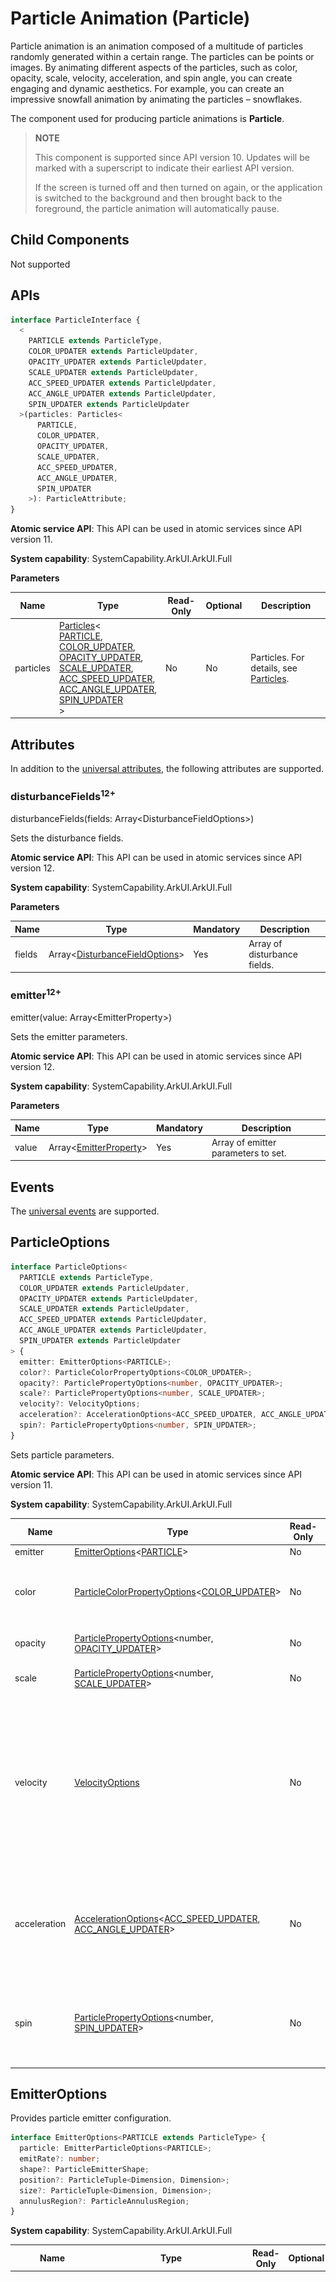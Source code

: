 # Particle Animation (Particle)
<!--Kit: ArkUI-->
<!--Subsystem: ArkUI-->
<!--Owner: @CCFFWW-->
<!--Designer: @CCFFWW-->
<!--Tester: @lxl007-->
<!--Adviser: @HelloCrease-->

Particle animation is an animation composed of a multitude of particles randomly generated within a certain range. The particles can be points or images. By animating different aspects of the particles, such as color, opacity, scale, velocity, acceleration, and spin angle, you can create engaging and dynamic aesthetics. For example, you can create an impressive snowfall animation by animating the particles – snowflakes.

The component used for producing particle animations is **Particle**.


>  **NOTE**
>
>  This component is supported since API version 10. Updates will be marked with a superscript to indicate their earliest API version.
>
>  If the screen is turned off and then turned on again, or the application is switched to the background and then brought back to the foreground, the particle animation will automatically pause.


## Child Components

Not supported


## APIs

```typescript
interface ParticleInterface {
  <
    PARTICLE extends ParticleType,
    COLOR_UPDATER extends ParticleUpdater,
    OPACITY_UPDATER extends ParticleUpdater,
    SCALE_UPDATER extends ParticleUpdater,
    ACC_SPEED_UPDATER extends ParticleUpdater,
    ACC_ANGLE_UPDATER extends ParticleUpdater,
    SPIN_UPDATER extends ParticleUpdater
  >(particles: Particles<
      PARTICLE,
      COLOR_UPDATER,
      OPACITY_UPDATER,
      SCALE_UPDATER,
      ACC_SPEED_UPDATER,
      ACC_ANGLE_UPDATER,
      SPIN_UPDATER
    >): ParticleAttribute;
}
```

**Atomic service API**: This API can be used in atomic services since API version 11.

**System capability**: SystemCapability.ArkUI.ArkUI.Full

**Parameters**

| Name| Type| Read-Only| Optional| Description|
| -------- | -------- | ---- | ---- | -------- |
| particles | [Particles](#particles18)<<br>  [PARTICLE](#particletype), <br>  [COLOR_UPDATER](#particleupdater),<br>  [OPACITY_UPDATER](#particleupdater),<br>  [SCALE_UPDATER](#particleupdater),<br>  [ACC_SPEED_UPDATER](#particleupdater),<br>  [ACC_ANGLE_UPDATER](#particleupdater),<br>  [SPIN_UPDATER](#particleupdater)<br>><br>| No| No| Particles. For details, see [Particles](#particles18).|

## Attributes

In addition to the [universal attributes](ts-component-general-attributes.md), the following attributes are supported.

### disturbanceFields<sup>12+</sup>

disturbanceFields(fields: Array&lt;DisturbanceFieldOptions&gt;)

Sets the disturbance fields.

**Atomic service API**: This API can be used in atomic services since API version 12.

**System capability**: SystemCapability.ArkUI.ArkUI.Full

**Parameters**

| Name| Type   | Mandatory| Description                        |
| ------ | ------- | ---- | ---------------------------- |
| fields  | Array<[DisturbanceFieldOptions](#disturbancefieldoptions12)> | Yes  | Array of disturbance fields.|

### emitter<sup>12+</sup>
emitter(value: Array&lt;EmitterProperty&gt;)

Sets the emitter parameters.

**Atomic service API**: This API can be used in atomic services since API version 12.

**System capability**: SystemCapability.ArkUI.ArkUI.Full

**Parameters**

| Name| Type   | Mandatory| Description                        |
| ------ | ------- | ---- | ---------------------------- |
| value  | Array<[EmitterProperty](#emitterproperty12)> | Yes  | Array of emitter parameters to set.|

## Events
The [universal events](ts-component-general-events.md) are supported.

## ParticleOptions

```typescript
interface ParticleOptions<
  PARTICLE extends ParticleType,
  COLOR_UPDATER extends ParticleUpdater,
  OPACITY_UPDATER extends ParticleUpdater,
  SCALE_UPDATER extends ParticleUpdater,
  ACC_SPEED_UPDATER extends ParticleUpdater,
  ACC_ANGLE_UPDATER extends ParticleUpdater,
  SPIN_UPDATER extends ParticleUpdater
> {
  emitter: EmitterOptions<PARTICLE>;
  color?: ParticleColorPropertyOptions<COLOR_UPDATER>;
  opacity?: ParticlePropertyOptions<number, OPACITY_UPDATER>;
  scale?: ParticlePropertyOptions<number, SCALE_UPDATER>;
  velocity?: VelocityOptions;
  acceleration?: AccelerationOptions<ACC_SPEED_UPDATER, ACC_ANGLE_UPDATER>;
  spin?: ParticlePropertyOptions<number, SPIN_UPDATER>;
}
```

Sets particle parameters.

**Atomic service API**: This API can be used in atomic services since API version 11.

**System capability**: SystemCapability.ArkUI.ArkUI.Full

| Name| Type| Read-Only| Optional| Description|
| -------- | -------- | ---- | ---- | -------- |
| emitter | [EmitterOptions](#emitteroptions)<[PARTICLE](#particletype)> | No| No| Particle emitter.|
| color | [ParticleColorPropertyOptions](#particlecolorpropertyoptions)<[COLOR_UPDATER](#particleupdater)> | No| Yes| Particle color.<br>**NOTE**<br>Default value: **{ range:[Color.White,Color.White] }.** Colors cannot be set for image particles.|
| opacity | [ParticlePropertyOptions](#particlepropertyoptions)\<number, [OPACITY_UPDATER](#particleupdater)> | No| Yes| Particle opacity.<br>Default value: **{ range:[1.0,1.0] }**|
| scale | [ParticlePropertyOptions](#particlepropertyoptions)\<number, [SCALE_UPDATER](#particleupdater)> | No| Yes| Particle scale.<br>Default value: **{ range:[1.0,1.0] }**|
| velocity | [VelocityOptions](#velocityoptions18) |No| Yes| Particle velocity.<br>**NOTE**<br>**speed** indicates the time rate at which the particle moves. **angle** indicates the direction (in angles) in which the particle moves, with the geometric center of the element as the coordinate origin and the horizontal direction as the x-axis. A positive number indicates clockwise rotation.<br>Default value: **{speed: [0.0,0.0],angle: [0.0,0.0] }**|
| acceleration | [AccelerationOptions](#accelerationoptions18)<[ACC_SPEED_UPDATER](#particleupdater), [ACC_ANGLE_UPDATER](#particleupdater)> | No| Yes| Particle acceleration.<br>**NOTE**<br>**speed** indicates the acceleration speed, and **angle** indicates the acceleration direction (in angles).<br>Default value: **{ speed:{range:[0.0,0.0]},angle:{range:[0.0,0.0]} }**|
| spin | [ParticlePropertyOptions](#particlepropertyoptions)<number, [SPIN_UPDATER](#particleupdater)> | No| Yes| Particle spin angle.<br>Default value: **{range:[0.0,0.0]}**<br>Direction: A positive number indicates clockwise spinning, and a negative number indicates anticlockwise spinning.|


## EmitterOptions
Provides particle emitter configuration.

```typescript
interface EmitterOptions<PARTICLE extends ParticleType> {   
  particle: EmitterParticleOptions<PARTICLE>;
  emitRate?: number;
  shape?: ParticleEmitterShape;
  position?: ParticleTuple<Dimension, Dimension>;
  size?: ParticleTuple<Dimension, Dimension>;
  annulusRegion?: ParticleAnnulusRegion;
}
```

**System capability**: SystemCapability.ArkUI.ArkUI.Full

| Name| Type| Read-Only| Optional| Description|
| -------- | -------- | ---- | ---- | -------- |
| particle | [EmitterParticleOptions](#emitterparticleoptions18)<[PARTICLE](#particletype)> | No| No| Particle configuration.<br>- **type**: particle type, which can be **IMAGE** or **POINT**.<br>- **config**: configuration of the particle type.<br>- The value type of **config** is subject to the value of **type**.<br>1. If **type** is **ParticleType.POINT**, the **config** type is [PointParticleParameters](#pointparticleparameters).<br>2. If **type** is **ParticleType.IMAGE**, the **config** type is [ImageParticleParameters](#imageparticleparameters).<br>- **count**: number of particles. The value is greater than or equal to -1. The value **-1** indicates that the number of particles is infinite.<br>- **lifetime**: lifetime of a single particle. The default value is **1000** (that is, 1000 ms, 1s). The value is greater than or equal to -1. The value **-1** indicates that the lifetime of the particle is infinite. If the value specified is less than **-1**, the default value is used.<br>Note: Setting the lifespan to **-1** is not recommended unless continuous animation is required, as it may significantly impact performance.<br>- **lifeTimeRange**: range of particle lifetime values. After **lifeTimeRange** is set, the lifetime of a particle is a random integer between [lifetime – lifeTimeRange, lifetime + lifeTimeRange]. The default value of lifeTimeRange is 0. The value ranges from 0 to positive infinity. If it is set to a negative value, the default value is used.<br>**Atomic service API**: This API can be used in atomic services since API version 11.|
| emitRate | number | No| Yes| Emit rate (that is, the number of particles emitted per second).<br> Default value: **5**. If the value specified is less than 0, the default value is used.<br> The **emitRate** value can significantly impact performance when it exceeds 5000; you are advised to set it to be less than 5000.<br>**Atomic service API**: This API can be used in atomic services since API version 11.|
| shape | [ParticleEmitterShape](#particleemittershape) | No| Yes| Emitter shape.<br> Default value: **ParticleEmitterShape.RECTANGLE**<br>**Atomic service API**: This API can be used in atomic services since API version 11.|
| position | [ParticleTuple](#particletuple18)<[Dimension](ts-types.md#dimension10), [Dimension](ts-types.md#dimension10)> | No| Yes| Emitter position (distance from the upper left corner of the component). The first parameter indicates the relative offset along the x-axis, and the second parameter indicates the relative offset along the y-axis.<br>Default value: **[0.0, 0.0]**<br>**Atomic service API**: This API can be used in atomic services since API version 11.|
| size |  [ParticleTuple](#particletuple18)<[Dimension](ts-types.md#dimension10), [Dimension](ts-types.md#dimension10)>     |No| Yes| Size of the emit window. The first parameter indicates the emitter width, and the second parameter indicates the emitter height.<br>Default value: **['100%', '100%']** (that is, the emit window fully occupies the component).<br>**Atomic service API**: This API can be used in atomic services since API version 11.|
| annulusRegion<sup>20+</sup>  | [ParticleAnnulusRegion](ts-particle-animation.md#particleannulusregion20)| No| Yes |Annulus emitter parameters. This parameter takes effect only when the emitter shape is annulus (that is, the shape parameter is ParticleEmitterShape.ANNULUS). For an annulus emitter, the shape information must be specified by the annulusRegion parameter, and the position and size parameters do not take effect.<br>**Atomic service API**: This API can be used in atomic services since API version 20.|

## ParticleConfigs

Sets particle configuration items.

**Atomic service API**: This API can be used in atomic services since API version 11.

**System capability**: SystemCapability.ArkUI.ArkUI.Full

| Name  | Type  | Read-Only| Optional| Description|
| -------- | -------- | ------ | -------- | -------- |
| [ParticleType.POINT]      | [PointParticleParameters](#pointparticleparameters) | No| No   | Point particle configuration.|
| [ParticleType.IMAGE]      | [ImageParticleParameters](#imageparticleparameters) | No| No   | Image particle configuration.|

## PointParticleParameters

Sets the radius of a particle.

**Atomic service API**: This API can be used in atomic services since API version 11.

**System capability**: SystemCapability.ArkUI.ArkUI.Full

| Name  | Type  | Read-Only| Optional| Description|
| -------- | ------- | ------- | -------- | -------- |
| radius      | [VP](ts-types.md#vp10)| No| No   | Particle radius.|

## ImageParticleParameters

Sets the image options.

**Atomic service API**: This API can be used in atomic services since API version 11.

**System capability**: SystemCapability.ArkUI.ArkUI.Full

| Name  | Type  | Read-Only| Optional| Description|
| -------- | ------- | ------- | -------- | -------- |
| src      | [ResourceStr](ts-types.md#resourcestr) | No| No   | Path to the image. Local and online sources are supported. For details about how to reference an image, see [Loading Image Resources](../../../ui/arkts-graphics-display.md#loading-image-resources).<br>SVG images are not supported.<br>If the value of src does not change, the cached resource is preferentially used. As a result, resources cannot be dynamically switched. If you want to dynamically switch resources, you are advised to switch to different src values.|
| size     | [ParticleTuple](#particletuple18)<[Dimension](ts-types.md#dimension10), [Dimension](ts-types.md#dimension10)> | No| No   | Image size.|
| objectFit| [ImageFit](ts-appendix-enums.md#imagefit)| No| Yes  | Image display mode.|

## ParticleColorPropertyOptions

```typescript
interface ParticleColorPropertyOptions<UPDATER extends ParticleUpdater> {
  range: ParticleTuple<ResourceColor, ResourceColor>; 
  distributionType?: DistributionType;
  updater?: ParticleColorUpdaterOptions<UPDATER>;
}
```

Sets the particle color attribute updater configuration.

**System capability**: SystemCapability.ArkUI.ArkUI.Full

| Name| Type| Read-Only| Optional| Description|
| -------- | -------- | ---- | ---- | -------- |
| range | [ParticleTuple](#particletuple18)<[ResourceColor](ts-types.md#resourcecolor), [ResourceColor](ts-types.md#resourcecolor)> | No| No| Initial color range of the particle. The initial color of particles generated by the particle emitter is randomly selected in this range.<br>Default value: range:[Color.White,Color.White]<br>**Atomic service API**: This API can be used in atomic services since API version 11.|
| distributionType<sup>12+<sup> | [DistributionType](#distributiontype12) | No| Yes| Type of random value distribution for the initial color of the particle. Both uniform distribution and normal (Gaussian) distribution are supported.<br>Default value: **DistributionType.UNIFORM**<br>**Atomic service API**: This API can be used in atomic services since API version 12.|
| updater | [ParticleColorUpdaterOptions](#particlecolorupdateroptions18)<[UPDATER](#particleupdater)> | No| Yes| How the color property is updated. The available options of **type** are as follows:<br>1. **ParticleUpdater.NONE**: The property does not change. In this case, the **config** type is [ParticleColorPropertyUpdaterConfigs](#particlecolorpropertyupdaterconfigs)[ParticleUpdater.NONE].<br>2. **ParticleUpdater.RANDOM**: The property changes randomly. In this case, the **config** type is [ParticleColorPropertyUpdaterConfigs](#particlecolorpropertyupdaterconfigs)[ParticleUpdater.RANDOM].<br>3. **ParticleUpdater.CURVE**: The property changes with the animation curve. In this case, the **config** type is [ParticleColorPropertyUpdaterConfigs](#particlecolorpropertyupdaterconfigs)[ParticleUpdater.CURVE].<br>The default value of **type** is **ParticleUpdater.NONE**.<br>**NOTE**<br>When **type** is set to **ParticleUpdater.RANDOM** or **ParticleUpdater.CURVE**, the color configuration in **updater** has higher priority than that in **range**. During the animation time period configured in **updater**, the color configuration from **updater** is used. Outside of the animation time period configured in **updater**, the color configuration from **range** is used.<br>**Atomic service API**: This API can be used in atomic services since API version 11.|


## ParticleColorPropertyUpdaterConfigs

Sets the configuration of the particle color attribute updater.

**Atomic service API**: This API can be used in atomic services since API version 11.

**System capability**: SystemCapability.ArkUI.ArkUI.Full

| Name| Type| Read-Only| Optional| Description|
| -------- | -------- | ---- | ---- | -------- |
|[ParticleUpdater.NONE]|void | No| No| The color does not change.|
| [ParticleUpdater.RANDOM] | [ParticleColorOptions](#particlecoloroptions18) | No| No| The color changes randomly, with the per-second change difference being a value randomly generated from the range. The target color is obtained by applying the change difference to the current color value of each of the R, G, B, A channels.  |
[ParticleUpdater.CURVE]|Array<[ParticlePropertyAnimation](#particlepropertyanimation)\<[ResourceColor](ts-types.md#resourcecolor)\>> | No| No| The color changes with the animation curve. The array type indicates that multiple animation segments can be set for the current property, for example, 0–3000 ms, 3000–5000 ms, and 5000–8000 ms.|

## ParticlePropertyOptions
```typescript
interface ParticlePropertyOptions<TYPE, UPDATER extends ParticleUpdater> {
  range: ParticleTuple<TYPE, TYPE>;
  updater?: ParticleUpdaterOptions<TYPE, UPDATER>;
}
```

Sets particle attributes.

**Atomic service API**: This API can be used in atomic services since API version 11.

**System capability**: SystemCapability.ArkUI.ArkUI.Full

| Name| Type| Read-Only| Optional| Description|
| -------- | -------- | ---- | ---- | -------- |
| range | [ParticleTuple](#particletuple18)<[TYPE](#particleupdater), [TYPE](#particleupdater)> | No| No| Initial property value range of the particle. The initial property value of particles generated by the particle emitter is randomly selected in this range.<br>**NOTE**<br>If a property is set to an invalid value, the default value will be used. If the maximum value is less than the minimum value, the default range will be used. **TYPE** is number.<br>The default value varies by property:<br>1. **opacity** property: **range:[1.0,1.0]**; the value range is [0, 1]; the default value is **1.0**.<br>2. **scale** property: **range:[1.0,1.0]**; the value range is [0, 10000]; the default value is **1.0**.<br>3. **acceleration** speed property: **range:[0.0,0.0]**; the value range is [0, 10000]; the default value is **0.0**.<br>4. **acceleration** angle property: **range:[0.0,0.0]**; the value range is [-10000, 10000]; the default value is **0.0**.<br>5. **spin** speed property: **range:[0.0,0.0]**; the value range is [-10000, 10000]; the default value is **0.0**.
| updater | [ParticleUpdaterOptions](#particleupdateroptions18)<[TYPE](#particleupdater), [UPDATER](#particleupdater)> | No| Yes| How the property is updated. The available options of **type** are as follows:<br>1. **ParticleUpdater.NONE**: The property does not change. In this case, the **config** type is [ParticlePropertyUpdaterConfigs](#particlepropertyupdaterconfigs)[ParticleUpdater.NONE].<br>2. **ParticleUpdater.RANDOM**: The property changes randomly. In this case, the **config** type is [ParticlePropertyUpdaterConfigs](#particlepropertyupdaterconfigs)[ParticleUpdater.RANDOM].<br>3. **ParticleUpdater.CURVE**: The property changes with the animation curve. In this case, the **config** type is [ParticlePropertyUpdaterConfigs](#particlepropertyupdaterconfigs)[ParticleUpdater.CURVE].<br>The default value of **type** is **ParticleUpdater.NONE**.|


## ParticlePropertyUpdaterConfigs
```typescript
interface ParticlePropertyUpdaterConfigs<T> {
    [ParticleUpdater.NONE]: void;
    [ParticleUpdater.RANDOM]: ParticleTuple<T, T>;
    [ParticleUpdater.CURVE]: Array<ParticlePropertyAnimation<T>>;
}
```

Sets the particle property updater configuration.

**Atomic service API**: This API can be used in atomic services since API version 11.

**System capability**: SystemCapability.ArkUI.ArkUI.Full

| Name| Type| Read-Only| Optional| Description|
| -------- | -------- | ---- | ---- | -------- |
[[ParticleUpdater.NONE]|void | No| No| The color does not change.|
| [ParticleUpdater.RANDOM] | [ParticleTuple](#particletuple18)<T, T> | No| No| The property changes randomly, with the per-second change difference being a value randomly generated from the range.<br>The target property value is obtained by applying the change difference to the current property value. For example, if the current property value is **0.2** and **config** is set to **[0.1,1.0]**, then:<br>1. When the random change difference is 0.5, the target property value is 0.2 + 0.5 = 0.7.<br>2. The change difference may also be a negative value. For example, if the current property value is **0.2** and **config** is set to **[-3.0,2.0]**, then when the random change difference is **-2.0**, the target property value is 0.2 - 2.0 = -1.8.<br>**NOTE**<br>**config** sets the value range of the change difference. While the change difference does not have a maximum or minimum value limit, the target property value does. Therefore, if the target property value is greater than the maximum property value, the maximum property value will be used instead; if the target property value is less than the minimum property value, the minimum property value will be used instead. **T** represents a number.<br>For example, if the value range of **opacity** is **[0.0, 1.0]**, then if the target property value is greater than 1.0, **1.0** will be used instead.|
|[ParticleUpdater.CURVE]|Array<[ParticlePropertyAnimation](#particlepropertyanimation)\<T\>> | No| No| The property changes with the animation curve. The array type indicates that multiple animation segments can be set for the current property, for example, 0-3000 ms, 3000-5000 ms, and 5000-8000 ms. **T** represents a number.|

## ParticlePropertyAnimation
```typescript
interface ParticlePropertyAnimation<T> {
  from: T;
  to: T;
  startMillis: number;
  endMillis: number;
  curve?: Curve | ICurve;
}
```

Lifecycle of a particle attribute.

**Atomic service API**: This API can be used in atomic services since API version 11.

**System capability**: SystemCapability.ArkUI.ArkUI.Full

| Name| Type| Read-Only| Optional| Description|
| -------- | ---- | ---- | -------- | -------- |
|from| T | No| No| Initial value of the property. If the value is invalid, the default value will be used.|
| to | T | No| No| Target value of the property. If the value is invalid, the default value will be used.|
|startMillis|number | No| No| Start time of the animation.<br>Unit: ms.<br>Value range: [0, +∞).|
|endMillis|number | No| No| End time of the animation.<br>Unit: ms.<br>Value range: [0, +∞).|
|curve|[Curve](ts-appendix-enums.md#curve) \| [ICurve](../js-apis-curve.md#icurve9)| No| Yes| Animation curve.<br>Default value: **Curve.Linear**|


## ParticleType

Particle type.

**Atomic service API**: This API can be used in atomic services since API version 11.

**System capability**: SystemCapability.ArkUI.ArkUI.Full

| Name |  Value | Description|
| -------- | -------- | -------- | 
| POINT | 'point' | Point particle.|
| IMAGE | 'image' | Image particle.|



## ParticleEmitterShape

Particle emitter shape.

**Atomic service API**: This API can be used in atomic services since API version 11.

**System capability**: SystemCapability.ArkUI.ArkUI.Full

| Name |  Value | Description|
| -------- | -------- | -------- | 
| RECTANGLE | 'rectangle' | Rectangle.<br> **Atomic service API**: This API can be used in atomic services since API version 11.|
| CIRCLE | 'circle' | Circle.<br> **Atomic service API**: This API can be used in atomic services since API version 11.|
| ELLIPSE | 'ellipse' | Ellipse.<br> **Atomic service API**: This API can be used in atomic services since API version 11.|
| ANNULUS<sup>20+</sup> | 'annulus' | Ring.<br> **Atomic service API**: This API can be used in atomic services since API version 20.|

## DistributionType<sup>12+<sup>

Random distribution of the initial color.

**Atomic service API**: This API can be used in atomic services since API version 12.

**System capability**: SystemCapability.ArkUI.ArkUI.Full

| Name |  Value | Description|
| -------- | -------- | -------- | 
| UNIFORM | 0 | The initial color random values are distributed uniformly.|
| GAUSSIAN | 1 | The initial color random values are distributed according to a Gaussian distribution.|

## ParticleUpdater

Particle change type.

**Atomic service API**: This API can be used in atomic services since API version 11.

**System capability**: SystemCapability.ArkUI.ArkUI.Full

| Name |  Value | Description|
| -------- | -------- | -------- | 
|NONE | 'none' | No change.|
|RANDOM | 'random' | Random change.|
|CURVE | 'curve' | Change with the animation curve.|

## DisturbanceFieldOptions<sup>12+</sup>

Sets the parameters of the disturbance field.

**Atomic service API**: This API can be used in atomic services since API version 12.

**System capability**: SystemCapability.ArkUI.ArkUI.Full

| Name| Type   | Read-Only| Optional| Description                        |
| ------ | ------- | ---- | ------- | --------------------- |
| strength  | number | No| Yes  |Field strength, which indicates the intensity of the repulsive force from the center outward. The default value is **0**. Positive values indicate a repulsive force directed outward, while negative values indicate an attractive force directed inward.<br>Value range: (-∞, +∞).|
| shape  |   [DisturbanceFieldShape](#disturbancefieldshape12) | No| Yes  | Shape of the field.<br>Default value: **DisturbanceFieldShape.RECT**|
| size  | [SizeT](../js-apis-arkui-graphics.md#sizett12)&lt;number&gt;| No| Yes |Size of the field.<br>Default value: {width:0, height:0}.<br>Value range of **width** and **height**: [0, +∞).|
| position  | [PositionT](../js-apis-arkui-graphics.md#positiont12)&lt;number&gt; | No| Yes  |Position of the field.<br>Default value: {x:0, y:0}.<br>Value range of **x** and **y**: (-∞, +∞).|
| feather  | number | No| Yes  |Feather value, which represents the degree of attenuation from the center of the field to its edges. The value is an integer ranging from 0 to 100. A value of 0 indicates that the field is rigid, and all particles within its range are repelled. The higher the feather value, the more gradual the field becomes, resulting in more particles close to the center point appearing within the field's range.<br>Default value: **0**.|
| noiseScale  | number | No| Yes  |Noise scale, used to control the overall size of the noise pattern. The value is greater than or equal to 0.<br>Default value: **1**.|
| noiseFrequency  | number | No| Yes  |Noise frequency. The higher the frequency, the finer the noise. The value is greater than or equal to 0.<br> Default value: **1**.|
| noiseAmplitude  | number | No| Yes  |Noise amplitude, which indicates the range of noise fluctuations. The greater the amplitude, the greater the difference between the noises. The value is greater than or equal to 0.<br> Default value: **1**.|

## DisturbanceFieldShape<sup>12+</sup>

Particle shape.

**Atomic service API**: This API can be used in atomic services since API version 12.

**System capability**: SystemCapability.ArkUI.ArkUI.Full

| Name   | Value   | Description  |
| --------| ---- | ------|
| RECT    | 0 | Rectangle.  |
| CIRCLE  | 1 | Circle.      |
| ELLIPSE | 2 | Ellipse.    |

## EmitterProperty<sup>12+</sup>

Sets the emitter attributes.

**Atomic service API**: This API can be used in atomic services since API version 12.

**System capability**: SystemCapability.ArkUI.ArkUI.Full

| Name| Type   | Read-Only| Optional| Description                        |
| ------ | ------- | ---- | ------- | --------------------- |
| index   | number | No| No  |Index of the emitter based on the index array of the emitters in the initialization parameters. The value is rounded to the nearest whole number. The default value **0** is used in case of exceptions.<br>**Atomic service API**: This API can be used in atomic services since API version 12.|
| emitRate  | number  | No| Yes  | Emit rate, that is, the number of particles emitted per second.<br>If no value is passed in, the current emit rate is retained. If a value less than 0 is passed in, the default value **5** is used. The **emitRate** value can significantly impact performance when it exceeds 5000; you are advised to set it to be less than 5000.<br>**Atomic service API**: This API can be used in atomic services since API version 12.|
| position  | [PositionT](../js-apis-arkui-graphics.md#positiont12)&lt;number&gt; | No| Yes |Array of emitter positions. Only the number type is supported.<br>If no value is passed in, the current emitter position is retained. Two valid values must be passed in; if either is an invalid value, **position** will not take effect.<br>Value range of **x** and **y**: (-∞, +∞).<br>**Atomic service API**: This API can be used in atomic services since API version 12.|
| size  | [SizeT](../js-apis-arkui-graphics.md#sizett12)&lt;number&gt;| No| Yes |Size of the emit window. Only the number type is supported.<br>If no value is passed in, the current emitter window size is retained. Two valid values greater than 0 must be passed in; if either is an invalid value, **size** will not take effect.<br>**Atomic service API**: This API can be used in atomic services since API version 12.|
| annulusRegion<sup>20+</sup>  | [ParticleAnnulusRegion](ts-particle-animation.md#particleannulusregion20)| No| Yes|Ring emitter parameters. The parameters take effect only when the emitter shape corresponding to index is ring.<br>**Atomic service API**: This API can be used in atomic services since API version 20.|

## ParticleTuple<sup>18+</sup>

```typescript
declare type ParticleTuple<T1, T2> = [T1, T2];
```

Defines the tuple type representing a pair of animation parameters.

**Atomic service API**: This API can be used in atomic services since API version 18.

**System capability**: SystemCapability.ArkUI.ArkUI.Full

| Type        | Description                                          |
| ----------- | ---------------------------------------------- |
| [T1, T2]    | A pair of animation parameters, which can be of any type.             |

## Particles<sup>18+</sup>

```typescript
interface Particles<
  PARTICLE extends ParticleType,
  COLOR_UPDATER extends ParticleUpdater,
  OPACITY_UPDATER extends ParticleUpdater,
  SCALE_UPDATER extends ParticleUpdater,
  ACC_SPEED_UPDATER extends ParticleUpdater,
  ACC_ANGLE_UPDATER extends ParticleUpdater,
  SPIN_UPDATER extends ParticleUpdater
> {
  particles: Array<
    ParticleOptions<
      PARTICLE,
      COLOR_UPDATER,
      OPACITY_UPDATER,
      SCALE_UPDATER,
      ACC_SPEED_UPDATER,
      ACC_ANGLE_UPDATER,
      SPIN_UPDATER
    >
  >;
}
```

An array of particle options,

> **NOTE**
>
> To standardize anonymous object definitions, the element definitions here have been revised in API version 18. While historical version information is preserved for anonymous objects, there may be cases where the outer element's @since version number is higher than inner elements'. This does not affect interface usability.

**System capability**: SystemCapability.ArkUI.ArkUI.Full

| Name   | Type                          | Read-Only| Optional| Description                                                                                                                    |
| ------ | ------------------------------ | ---- | ------------------------------------------ | ----------------------------------------------------------------------------- |
| particles<sup>10+</sup>  | Array<<br>  ParticleOptions<<br>    PARTICLE,<br>    COLOR_UPDATER,<br>    OPACITY_UPDATER,<br>    SCALE_UPDATER,<br>    ACC_SPEED_UPDATER,<br>    ACC_ANGLE_UPDATER,<br>    SPIN_UPDATER<br>  ><br>>  | No| No  | An array of particle options, each of which covers the emitter, color, opacity, scale, velocity, acceleration, and spin speed of particles. For details, see [ParticleOptions](#particleoptions).<br>**Atomic service API**: This API can be used in atomic services since API version 11.|

## VelocityOptions<sup>18+</sup>

Particle velocity.

> **NOTE**
>
> To standardize anonymous object definitions, the element definitions here have been revised in API version 18. While historical version information is preserved for anonymous objects, there may be cases where the outer element's @since version number is higher than inner elements'. This does not affect interface usability.

**Atomic service API**: This API can be used in atomic services since API version 18.

**System capability**: SystemCapability.ArkUI.ArkUI.Full

| Name   | Type                          | Read-Only| Optional| Description                                                                                                                    |
| ------ | ------------------------------ | ---- | ------------------------- | ---------------------------------------------------------------------------------------------- |
| speed<sup>10+</sup>  | [ParticleTuple](#particletuple18)<number, number>  | No| No  | Time rate at which the particle moves.<br>Default value: **{range:[0.0,0.0]}**<br>**Atomic service API**: This API can be used in atomic services since API version 11.                                                                         |
| angle<sup>10+</sup>  | [ParticleTuple](#particletuple18)<number, number>  | No| No  | Direction (in angles) in which the particle moves, with the geometric center of the element as the coordinate origin and the horizontal direction as the x-axis. A positive number indicates clockwise rotation.<br>Default value: **{range:[0.0,0.0]}**<br>**Atomic service API**: This API can be used in atomic services since API version 11.|

## AccelerationOptions<sup>18+</sup>

```typescript
declare interface AccelerationOptions<
  ACC_SPEED_UPDATER extends ParticleUpdater,
  ACC_ANGLE_UPDATER extends ParticleUpdater
> {
  speed?: ParticlePropertyOptions<number, ACC_SPEED_UPDATER>;
  angle?: ParticlePropertyOptions<number, ACC_ANGLE_UPDATER>;
}
```

Particle acceleration.

> **NOTE**
>
> To standardize anonymous object definitions, the element definitions here have been revised in API version 18. While historical version information is preserved for anonymous objects, there may be cases where the outer element's @since version number is higher than inner elements'. This does not affect interface usability.

**Atomic service API**: This API can be used in atomic services since API version 18.

**System capability**: SystemCapability.ArkUI.ArkUI.Full

| Name   | Type                                               | Read-Only| Optional| Description                                                      |
| ------ | --------------------------------------------------- | ---- | ----------- | ---------------------------------------------- |
| speed<sup>10+</sup>  | [ParticlePropertyOptions](#particlepropertyoptions)<number, [ACC_SPEED_UPDATER](#particleupdater)>  | No| Yes  | Acceleration speed.<br>Default value: **{range:[0.0,0.0]}**<br>**Atomic service API**: This API can be used in atomic services since API version 11.       |
| angle<sup>10+</sup>  | [ParticlePropertyOptions](#particlepropertyoptions)<number, [ACC_ANGLE_UPDATER](#particleupdater)>  | No| Yes  | Acceleration direction (in angles).<br>Default value: **{range:[0.0,0.0]}**<br>**Atomic service API**: This API can be used in atomic services since API version 11.|

## EmitterParticleOptions<sup>18+</sup>

```typescript
interface EmitterParticleOptions<PARTICLE extends ParticleType> {
  type: PARTICLE;
  config: ParticleConfigs[PARTICLE];
  count: number;
  lifetime?: number;
  lifetimeRange?: number;
}
```

Particle configuration.

> **NOTE**
>
> To standardize anonymous object definitions, the element definitions here have been revised in API version 18. While historical version information is preserved for anonymous objects, there may be cases where the outer element's @since version number is higher than inner elements'. This does not affect interface usability.

**Atomic service API**: This API can be used in atomic services since API version 18.

**System capability**: SystemCapability.ArkUI.ArkUI.Full

| Name   | Type                                               | Read-Only| Optional| Description                                                      |
| ------ | --------------------------------------------------- | ---- | ----------- | ---------------------------------------------- |
| type<sup>10+</sup>  | [PARTICLE](#particletype)  | No| No  | Particle type, which can be **IMAGE** or **POINT**.<br>**Atomic service API**: This API can be used in atomic services since API version 11.          |
| config<sup>10+</sup>  | [ParticleConfigs](#particleconfigs)[PARTICLE]  | No| No  | Configuration of the particle type.<br>The value type of **config** is subject to the value of **type**.<br>1. If **type** is **ParticleType.POINT**, the **config** type is [PointParticleParameters](#pointparticleparameters).<br>2. If **type** is **ParticleType.IMAGE**, the **config** type is [ImageParticleParameters](#imageparticleparameters).<br>**Atomic service API**: This API can be used in atomic services since API version 11.|
| count<sup>10+</sup>  | number  | No| No  | Number of particles. The value is greater than or equal to -1. The value **-1** indicates that the number of particles is infinite.<br>**Atomic service API**: This API can be used in atomic services since API version 11.|
| lifetime<sup>10+</sup>  | number  | No| Yes  | Lifetime of a single particle. The default value is **1000** (that is, 1000 ms, 1s). The value is greater than or equal to -1. The value **-1** indicates that the lifetime of the particle is infinite. If the value specified is less than **-1**, the default value is used.<br>Note: Setting the lifespan to **-1** is not recommended unless continuous animation is required, as it may significantly impact performance.<br>**Atomic service API**: This API can be used in atomic services since API version 11.|
| lifetimeRange<sup>12+</sup>  | number  | No| Yes  | Random integer within the range of [lifetime – lifetimeRange, lifetime + lifetimeRange]. After lifetimeRange is set, the particle lifecycle is a random integer within the range. The default value is 0. The value range is from 0 to positive infinity. If it is set to a negative value, the default value is used.<br>**Atomic service API**: This API can be used in atomic services since API version 12.|

## ParticleUpdaterOptions<sup>18+</sup>

```typescript
interface ParticleUpdaterOptions<TYPE, UPDATER extends ParticleUpdater> {
  type: UPDATER;
  config: ParticlePropertyUpdaterConfigs<TYPE>[UPDATER];
}
```

How the color property is updated.

> **NOTE**
>
> To standardize anonymous object definitions, the element definitions here have been revised in API version 18. While historical version information is preserved for anonymous objects, there may be cases where the outer element's @since version number is higher than inner elements'. This does not affect interface usability.

**Atomic service API**: This API can be used in atomic services since API version 18.

**System capability**: SystemCapability.ArkUI.ArkUI.Full

| Name   | Type                                               | Read-Only| Optional| Description                                                      |
| ------ | ----------------------------------- | ---------------- | ---- | --------------------------------------------------------- |
| type<sup>10+</sup>  | [UPDATER](#particleupdater)  | No| No  | Type of property updating.<br>The default value of **type** is **ParticleUpdater.NONE**.    **Atomic service API**: This API can be used in atomic services since API version 11.         |
| config<sup>10+</sup>  | [ParticlePropertyUpdaterConfigs](#particlepropertyupdaterconfigs)<[TYPE](#particleupdater)>[[UPDATER](#particleupdater)] | No| No  | How the property is updated. The available options of **type** are as follows:<br>1. **ParticleUpdater.NONE**: The property does not change. In this case, the **config** type is [ParticlePropertyUpdaterConfigs](#particlepropertyupdaterconfigs)[ParticleUpdater.NONE].<br>2. **ParticleUpdater.RANDOM**: The property changes randomly. In this case, the **config** type is [ParticlePropertyUpdaterConfigs](#particlepropertyupdaterconfigs)[ParticleUpdater.RANDOM].<br>3. **ParticleUpdater.CURVE**: The property changes with the animation curve. In this case, the **config** type is [ParticlePropertyUpdaterConfigs](#particlepropertyupdaterconfigs)[ParticleUpdater.CURVE]. **Atomic service API**: This API can be used in atomic services since API version 11.|

## ParticleColorUpdaterOptions<sup>18+</sup>

```typescript
interface ParticleColorUpdaterOptions<UPDATER extends ParticleUpdater> {
  type: UPDATER;
  config: ParticleColorPropertyUpdaterConfigs[UPDATER];
}
```

How the color property is updated.

> **NOTE**
>
> To standardize anonymous object definitions, the element definitions here have been revised in API version 18. While historical version information is preserved for anonymous objects, there may be cases where the outer element's @since version number is higher than inner elements'. This does not affect interface usability.

**Atomic service API**: This API can be used in atomic services since API version 18.

**System capability**: SystemCapability.ArkUI.ArkUI.Full

| Name   | Type                                               | Read-Only| Optional| Description                                                      |
| ------ | --------------------------------------------------- | ---- | ---------- | ----------------------------------------------- |
| type<sup>10+</sup>  | [UPDATER](#particleupdater)  | No| No  | Type of property updating.<br>The default value of **type** is **ParticleUpdater.NONE**.<br>**Atomic service API**: This API can be used in atomic services since API version 11.        |
| config<sup>10+</sup>  | [ParticleColorPropertyUpdaterConfigs](#particlecolorpropertyupdaterconfigs)[[UPDATER](#particleupdater)]  | No| No  | The available options of **type** are as follows:<br>1. **ParticleUpdater.NONE**: The property does not change. In this case, the **config** type is [ParticleColorPropertyUpdaterConfigs](#particlecolorpropertyupdaterconfigs)[ParticleUpdater.NONE].<br>2. **ParticleUpdater.RANDOM**: The property changes randomly. In this case, the **config** type is [ParticleColorPropertyUpdaterConfigs](#particlecolorpropertyupdaterconfigs)[ParticleUpdater.RANDOM].<br>3. **ParticleUpdater.CURVE**: The property changes with the animation curve. In this case, the **config** type is [ParticleColorPropertyUpdaterConfigs](#particlecolorpropertyupdaterconfigs)[ParticleUpdater.CURVE].<br>**NOTE**<br>When **type** is set to **ParticleUpdater.RANDOM** or **ParticleUpdater.CURVE**, the color configuration in **updater** has higher priority than that in **range**. During the animation period specified by updater, the color changes based on the color configuration in updater. Before the animation period specified by updater, the color changes based on the color configuration in range.<br>**Atomic service API**: This API can be used in atomic services since API version 11.|

## ParticleColorOptions<sup>18+</sup>

The color changes randomly, with the per-second change difference being a value randomly generated from the range. The target color is obtained by applying the change difference to the current color value of each of the R, G, B, A channels.  

> **NOTE**
>
> To standardize anonymous object definitions, the element definitions here have been revised in API version 18. While historical version information is preserved for anonymous objects, there may be cases where the outer element's @since version number is higher than inner elements'. This does not affect interface usability.

**Atomic service API**: This API can be used in atomic services since API version 18.

**System capability**: SystemCapability.ArkUI.ArkUI.Full

| Name | Type                          | Read-Only| Optional| Description                        |
| ---- | ----------------- | ------------- | ---- | --------------------------- |
| r<sup>10+</sup>    | [ParticleTuple](#particletuple18)<number, number>  | No| No  | Difference value for the red color channel.   **Atomic service API**: This API can be used in atomic services since API version 11.        |
| g<sup>10+</sup>    | [ParticleTuple](#particletuple18)<number, number>  | No| No  | Difference value for the green color channel.   **Atomic service API**: This API can be used in atomic services since API version 11.       |
| b<sup>10+</sup>    | [ParticleTuple](#particletuple18)<number, number>  | No| No  | Difference value for the blue color channel.   **Atomic service API**: This API can be used in atomic services since API version 11.       |
| a<sup>10+</sup>    | [ParticleTuple](#particletuple18)<number, number>  | No| No  | Difference value for the alpha (transparency) channel.   **Atomic service API**: This API can be used in atomic services since API version 11.       |

## ParticleAnnulusRegion<sup>20+</sup>

Configures the annular emitter area.

**Atomic service API**: This API can be used in atomic services since API version 20.

**System capability**: SystemCapability.ArkUI.ArkUI.Full

| Name  | Type  | Read-Only| Optional| Description|
| ------ | ------ | -- | -- | ---- |
| center      | [PositionT](../js-apis-arkui-graphics.md#positiont12)&lt;[LengthMetrics](../js-apis-arkui-graphics.md#lengthmetrics12)&gt; | No| Yes | Center coordinates of the ring. The upper left corner of the component is the origin of the coordinates. Default value: {x:LengthMetrics.percent(0.5),y:LengthMetrics.percent(0.5)}  |
| outerRadius      | [LengthMetrics](../js-apis-arkui-graphics.md#lengthmetrics12) | No| No  | Outer radius of the ring.  |
| innerRadius  | [LengthMetrics](../js-apis-arkui-graphics.md#lengthmetrics12) | No| No | Inner radius of the ring.  |
| startAngle | number | No| Yes  | Start angle of the ring.<br>Unit: kWh<br>Default value: **0**. |
| endAngle | number | No| Yes  | End angle of the ring.<br>Unit: kWh<br>Default value: **360** |


>  **NOTE**
>
>  1. If outerRadius or innerRadius is less than 0 or uses the percentage unit, the value 0 is used.
>
>  2. If outerRadius is less than innerRadius, the smaller value is used as the new inner radius, and the larger value is used as the new outer radius.
>
>  3. If endAngle is less than startAngle, the smaller value is used as the new start angle, and the larger value is used as the new end angle.

![](figures/annulus.png)

## Example

### Example 1: Initializing Particles with Circular Shapes

This example demonstrates the basic usage of particle animations by initializing particles with circular shapes.

```ts
// xxx.ets
@Entry
@Component
struct ParticleExample {
  build() {
    Stack() {
      Text()
        .width(300).height(300).backgroundColor(Color.Black)
      Particle({
        particles: [
          {
            emitter: {
              particle: {
                type: ParticleType.POINT, // Particle type.
                config: {
                  radius: 10// Point radius.
                },
                count: 500, // Total number of particles.
                lifetime: 10000, // Particle lifetime, in ms.
                lifetimeRange: 100// Range of particle lifetime values, in ms.
              },
              emitRate: 10, // Number of particles emitted per second.
              position: [0, 0],
              shape: ParticleEmitterShape.RECTANGLE// Emitter shape.
            },
            color: {
              range: [Color.Red, Color.Yellow], // Initial color range.
              updater: {
                type: ParticleUpdater.CURVE, // Change with the animation curve.
                config: [
                  {
                    from: Color.White, // Initial value of the change.
                    to: Color.Pink, // Target value of the change.
                    startMillis: 0, // Start time.
                    endMillis: 3000, // End time.
                    curve: Curve.EaseIn// Animation curve.
                  },
                  {
                    from: Color.Pink,
                    to: Color.Orange,
                    startMillis: 3000,
                    endMillis: 5000,
                    curve: Curve.EaseIn
                  },
                  {
                    from: Color.Orange,
                    to: Color.Pink,
                    startMillis: 5000,
                    endMillis: 8000,
                    curve: Curve.EaseIn
                  },
                ]
              }
            },
            opacity: {
              range: [0.0, 1.0], // The initial value of particle opacity is randomly generated from the [0.0, 1.0] range.
              updater: {
                type: ParticleUpdater.CURVE,
                config: [
                  {
                    from: 0.0,
                    to: 1.0,
                    startMillis: 0,
                    endMillis: 3000,
                    curve: Curve.EaseIn
                  },
                  {
                    from: 1.0,
                    to: 0.0,
                    startMillis: 5000,
                    endMillis: 10000,
                    curve: Curve.EaseIn
                  }
                ]
              }
            },
            scale: {
              range: [0.0, 0.0],
              updater: {
                type: ParticleUpdater.CURVE,
                config: [
                  {
                    from: 0.0,
                    to: 0.5,
                    startMillis: 0,
                    endMillis: 3000,
                    curve: Curve.EaseIn
                  }
                ]
              }
            },
            acceleration: {
              // Acceleration. speed indicates the acceleration speed, and angle indicates the acceleration direction.
              speed: {
                range: [3, 9],
                updater: {
                  type: ParticleUpdater.RANDOM, // The speed changes randomly.
                  config: [1, 20]
                }
              },
              angle: {
                range: [90, 90]
              }
            }

          }
        ]
      }).width(300).height(300)
    }.width("100%").height("100%").align(Alignment.Center)
  }
}
```

![particle](figures/particle.gif)

### Example 2: Initializing Particles with Images

This example demonstrates the basic usage of particle animations by initializing particles with images.

```ts
@Entry
@Component
struct ParticleExample {
  @State
  myCount: number = 100
  flag: boolean = false;

  build() {
    Column() {
      Stack() {
        Particle({
          particles: [
            {
              emitter: {
                particle: {
                  type: ParticleType.IMAGE,
                  config: {
                    src: $r("app.media.book"),
                    size: [10, 10]
                  },
                  count: this.myCount,
                  lifetime: 10000,
                  lifetimeRange: 100
                },
                emitRate: 3,
                shape: ParticleEmitterShape.CIRCLE
              },
              color: {
                range: [Color.White, Color.White]
              },
              opacity: {
                range: [1.0, 1.0],
                updater: {
                  type: ParticleUpdater.CURVE,
                  config: [
                    {
                      from: 0,
                      to: 1.0,
                      startMillis: 0,
                      endMillis: 6000
                    },
                    {
                      from: 1.0,
                      to: 0,
                      startMillis: 6000,
                      endMillis: 10000
                    }
                  ]
                }
              },
              scale: {
                range: [0.1, 1.0],
                updater: {
                  type: ParticleUpdater.CURVE,
                  config: [
                    {
                      from: 0,
                      to: 1.5,
                      startMillis: 0,
                      endMillis: 8000,
                      curve: Curve.EaseIn
                    }

                  ]
                }
              },
              acceleration: {
                speed: {
                  range: [3, 9],
                  updater: {
                    type: ParticleUpdater.CURVE,
                    config: [
                      {
                        from: 10,
                        to: 20,
                        startMillis: 0,
                        endMillis: 3000,
                        curve: Curve.EaseIn
                      },
                      {
                        from: 10,
                        to: 2,
                        startMillis: 3000,
                        endMillis: 8000,
                        curve: Curve.EaseIn
                      }
                    ]
                  }
                },
                angle: {
                  range: [0, 180],
                  updater: {
                    type: ParticleUpdater.CURVE,
                    config: [{
                      from: 1,
                      to: 2,
                      startMillis: 0,
                      endMillis: 1000,
                      curve: Curve.EaseIn
                    },
                      {
                        from: 50,
                        to: -50,
                        startMillis: 1000,
                        endMillis: 3000,
                        curve: Curve.EaseIn
                      },
                      {
                        from: 3,
                        to: 5,
                        startMillis: 3000,
                        endMillis: 8000,
                        curve: Curve.EaseIn
                      }
                    ]
                  }
                }
              },
              spin: {
                range: [0.1, 1.0],
                updater: {
                  type: ParticleUpdater.CURVE,
                  config: [
                    {
                      from: 0,
                      to: 360,
                      startMillis: 0,
                      endMillis: 8000,
                      curve: Curve.EaseIn
                    }
                  ]
                }
              },
            }
            , {
            emitter: {
              particle: {
                type: ParticleType.IMAGE,
                config: {
                  src: $r('app.media.heart'),
                  size: [10, 10]
                },
                count: this.myCount,
                lifetime: 10000,
                lifetimeRange: 100
              },
              emitRate: 3,
              shape: ParticleEmitterShape.CIRCLE
            },
            color: {
              range: [Color.White, Color.White]
            },
            opacity: {
              range: [1.0, 1.0],
              updater: {
                type: ParticleUpdater.CURVE,
                config: [
                  {
                    from: 0,
                    to: 1.0,
                    startMillis: 0,
                    endMillis: 6000
                  },
                  {
                    from: 1.0,
                    to: 0,
                    startMillis: 6000,
                    endMillis: 10000
                  }
                ]
              }
            },
            scale: {
              range: [0.1, 1.0],
              updater: {
                type: ParticleUpdater.CURVE,
                config: [
                  {
                    from: 0,
                    to: 2.0,
                    startMillis: 0,
                    endMillis: 10000,
                    curve: Curve.EaseIn
                  }

                ]
              }
            },
            acceleration: {
              speed: {
                range: [3, 9],
                updater: {
                  type: ParticleUpdater.CURVE,
                  config: [
                    {
                      from: 10,
                      to: 20,
                      startMillis: 0,
                      endMillis: 3000,
                      curve: Curve.EaseIn
                    },
                    {
                      from: 10,
                      to: 2,
                      startMillis: 3000,
                      endMillis: 8000,
                      curve: Curve.EaseIn
                    }
                  ]
                }
              },
              angle: {
                range: [0, 180],
                updater: {
                  type: ParticleUpdater.CURVE,
                  config: [{
                    from: 1,
                    to: 2,
                    startMillis: 0,
                    endMillis: 1000,
                    curve: Curve.EaseIn
                  },
                    {
                      from: 50,
                      to: -50,
                      startMillis: 0,
                      endMillis: 3000,
                      curve: Curve.EaseIn
                    },
                    {
                      from: 3,
                      to: 5,
                      startMillis: 3000,
                      endMillis: 10000,
                      curve: Curve.EaseIn
                    }
                  ]
                }
              }
            },
            spin: {
              range: [0.1, 1.0],
              updater: {
                type: ParticleUpdater.CURVE,
                config: [
                  {
                    from: 0,
                    to: 360,
                    startMillis: 0,
                    endMillis: 10000,
                    curve: Curve.EaseIn
                  }
                ]
              }
            },
          }, {
            emitter: {
              particle: {
                type: ParticleType.IMAGE,
                config: {
                  src: $r('app.media.sun'),
                  size: [10, 10]
                },
                count: this.myCount,
                lifetime: 10000,
                lifetimeRange: 100
              },
              emitRate: 3,
              shape: ParticleEmitterShape.CIRCLE
            },
            color: {
              range: [Color.White, Color.White]
            },
            opacity: {
              range: [1.0, 1.0],
              updater: {
                type: ParticleUpdater.CURVE,
                config: [
                  {
                    from: 0,
                    to: 1.0,
                    startMillis: 0,
                    endMillis: 6000
                  },
                  {
                    from: 1.0,
                    to: 0,
                    startMillis: 6000,
                    endMillis: 10000
                  }
                ]
              }
            },
            scale: {
              range: [0.1, 1.0],
              updater: {
                type: ParticleUpdater.CURVE,
                config: [
                  {
                    from: 0,
                    to: 2.0,
                    startMillis: 0,
                    endMillis: 10000,
                    curve: Curve.EaseIn
                  }

                ]
              }
            },
            acceleration: {
              speed: {
                range: [3, 9],
                updater: {
                  type: ParticleUpdater.CURVE,
                  config: [
                    {
                      from: 10,
                      to: 20,
                      startMillis: 0,
                      endMillis: 3000,
                      curve: Curve.EaseIn
                    },
                    {
                      from: 10,
                      to: 2,
                      startMillis: 3000,
                      endMillis: 8000,
                      curve: Curve.EaseIn
                    }
                  ]
                }
              },
              angle: {
                range: [0, 180],
                updater: {
                  type: ParticleUpdater.CURVE,
                  config: [{
                    from: 1,
                    to: 2,
                    startMillis: 0,
                    endMillis: 1000,
                    curve: Curve.EaseIn
                  },
                    {
                      from: 50,
                      to: -50,
                      startMillis: 1000,
                      endMillis: 3000,
                      curve: Curve.EaseIn
                    },
                    {
                      from: 3,
                      to: 5,
                      startMillis: 3000,
                      endMillis: 8000,
                      curve: Curve.EaseIn
                    }
                  ]
                }
              }
            },
            spin: {
              range: [0.1, 1.0],
              updater: {
                type: ParticleUpdater.CURVE,
                config: [
                  {
                    from: 0,
                    to: 360,
                    startMillis: 0,
                    endMillis: 10000,
                    curve: Curve.EaseIn
                  }
                ]
              }
            },
          }
          ]
        }).width(300).height(300)

      }.width(500).height(500).align(Alignment.Center)
    }.width("100%").height("100%")

  }
}
```
![particle](figures/particle_inage_one.gif)

### Example 3: Changing Motion Trajectories with the Particle Disturbance Field

This example demonstrates how to change the motion trajectories of particles by applying disturbances through the particle disturbance field.

```
@Entry
@Component
struct ParticleExample {
  build() {
    Stack() {
      Text()
        .width(300).height(300).backgroundColor(Color.Black)
      Particle({
        particles: [
          {
            emitter: {
              particle: {
                type: ParticleType.POINT, // Particle type.
                config: {
                  radius: 10// Point radius.
                },
                count: 500, // Total number of particles.
                lifetime: 10000// Particle lifetime, in ms.
              },
              emitRate: 10, // Number of particles emitted per second.
              position: [0, 0],
              shape: ParticleEmitterShape.RECTANGLE// Emitter shape.
            },
            color: {
              range: [Color.Red, Color.Yellow], // Initial color range.
              updater: {
                type: ParticleUpdater.CURVE, // Change with the animation curve.
                config: [
                  {
                    from: Color.White, // Initial value of the change.
                    to: Color.Pink, // Target value of the change.
                    startMillis: 0, // Start time.
                    endMillis: 3000, // End time.
                    curve: Curve.EaseIn// Animation curve.
                  },
                  {
                    from: Color.Pink,
                    to: Color.Orange,
                    startMillis: 3000,
                    endMillis: 5000,
                    curve: Curve.EaseIn
                  },
                  {
                    from: Color.Orange,
                    to: Color.Pink,
                    startMillis: 5000,
                    endMillis: 8000,
                    curve: Curve.EaseIn
                  },
                ]
              }
            },
            opacity: {
              range: [0.0, 1.0], // The initial value of particle opacity is randomly generated from the [0.0, 1.0] range.
              updater: {
                type: ParticleUpdater.CURVE,
                config: [
                  {
                    from: 0.0,
                    to: 1.0,
                    startMillis: 0,
                    endMillis: 3000,
                    curve: Curve.EaseIn
                  },
                  {
                    from: 1.0,
                    to: 0.0,
                    startMillis: 5000,
                    endMillis: 10000,
                    curve: Curve.EaseIn
                  }
                ]
              }
            },
            scale: {
              range: [0.0, 0.0],
              updater: {
                type: ParticleUpdater.CURVE,
                config: [
                  {
                    from: 0.0,
                    to: 0.5,
                    startMillis: 0,
                    endMillis: 3000,
                    curve: Curve.EaseIn
                  }
                ]
              }
            },
            acceleration: {
              // Acceleration. speed indicates the acceleration speed, and angle indicates the acceleration direction.
              speed: {
                range: [3, 9],
                updater: {
                  type: ParticleUpdater.RANDOM,
                  config: [1, 20]
                }
              },
              angle: {
                range: [90, 90]
              }
            }

          }
        ]
      }).width(300).height(300).disturbanceFields([{
        strength: 10,
        shape: DisturbanceFieldShape.RECT,
        size: { width: 100, height: 100 },
        position: { x: 100, y: 100 },
        feather: 15,
        noiseScale: 10,
        noiseFrequency: 15,
        noiseAmplitude: 5
      }])
    }.width("100%").height("100%").align(Alignment.Center)
  }
}

```
![particle](figures/disturbanceFields.gif)

### Example 4: Adjusting the Emitter Position
This example demonstrates how to adjust the position of the particle emitter through **emitter()**.
```ts
@Entry
@Component
struct ParticleExample {
  @State emitterProperties: Array<EmitterProperty> = [
    {
      index: 0,
      emitRate: 100,
      position: { x: 60, y: 80 },
      size: { width: 200, height: 200 }
    }
  ]

  build() {
    Stack() {
      Text()
        .width(300).height(300).backgroundColor(Color.Black)
      Particle({
        particles: [
          {
            emitter: {
              particle: {
                type: ParticleType.POINT, // Particle type.
                config: {
                  radius: 5// Point radius.
                },
                count: 400, // Total number of particles.
                lifetime: -1// Particle lifetime. The value -1 indicates that the lifetime of the particle is infinite.
              },
              emitRate: 10, // Number of particles emitted per second.
              position: [0, 0], // Emitter position.
              shape: ParticleEmitterShape.CIRCLE// Emitter shape.
            },
            color: {
              range: [Color.Red, Color.Yellow], // Initial color range.
              updater: {
                type: ParticleUpdater.CURVE, // Change with the animation curve.
                config: [
                  {
                    from: Color.White,
                    to: Color.Pink,
                    startMillis: 0,
                    endMillis: 3000,
                    curve: Curve.EaseIn
                  },
                  {
                    from: Color.Pink,
                    to: Color.Orange,
                    startMillis: 3000,
                    endMillis: 5000,
                    curve: Curve.EaseIn
                  },
                  {
                    from: Color.Orange,
                    to: Color.Pink,
                    startMillis: 5000,
                    endMillis: 8000,
                    curve: Curve.EaseIn
                  },
                ]
              }
            },
          },
        ]
      })
        .width(300)
        .height(300)
        .emitter(this.emitterProperties)
    }.width("100%").height("100%").align(Alignment.Center)
  }
}
```
![particle](figures/emitters.gif)

### Example 5: Creating a Ring Emitter
This example describes the basic usage of creating a ring emitter.
```ts
import { LengthMetrics } from '@kit.ArkUI';

@Entry
@Component
struct ParticleExample {
  build() {
    Stack() {
      Text()
        .width(300).height(300).backgroundColor(Color.Black)
      Particle({
        particles: [
          {
            emitter: {
              particle: {
                type: ParticleType.POINT, // Particle type.
                config: {
                  radius: 5 // Dot radius
                },
                count: 2000, // Total number of particles
                lifetime: 10000, // Particle lifetime, in ms.
                lifetimeRange: 100// Range of particle lifetime values, in ms.
              },
              emitRate: 100, // Number of particles emitted per second
              shape: ParticleEmitterShape.ANNULUS, // Ring emitter
              annulusRegion:{
                center:{x:LengthMetrics.percent(0.5),y:LengthMetrics.percent(0.5)}, // Coordinates of the center of the ring
                innerRadius:LengthMetrics.vp(100), // Outer radius of the ring
                outerRadius:LengthMetrics.vp(120), // Inner radius of the ring
                startAngle:0, // Start angle of the ring
                endAngle:360 // End angle of the ring
              }
            },
            color: {
              range: [Color.Pink, Color.White],
            },
            opacity: {
              range: [0.0, 1.0],
              updater: {
                type: ParticleUpdater.CURVE,
                config: [
                  {
                    from: 0.0,
                    to: 1.0,
                    startMillis: 0,
                    endMillis: 3000,
                    curve: Curve.EaseIn
                  },
                  {
                    from: 1.0,
                    to: 0.0,
                    startMillis: 5000,
                    endMillis: 10000,
                    curve: Curve.EaseIn
                  }
                ]
              }
            },
            scale: {
              range: [0.0, 0.0],
              updater: {
                type: ParticleUpdater.CURVE,
                config: [
                  {
                    from: 0.0,
                    to: 0.5,
                    startMillis: 0,
                    endMillis: 3000,
                    curve: Curve.EaseIn
                  }
                ]
              }
            },
          }
        ]
      }).width(300).height(300)
    }.width("100%").height("100%").align(Alignment.Center)
  }
}
```
![](figures/annulusCreate.gif)

### Example 6: Ring Emitter Update
This example describes the basic usage of updating the ring emitter of a particle animation.
```ts
// xxx.ets
import { LengthMetrics } from '@kit.ArkUI'

@Entry
@Component
struct ParticleExample {

  @State radius: number = 1
  @State shape: ParticleEmitterShape = ParticleEmitterShape.ANNULUS
  @State emitRate: number = 200
  @State count: number = 2000
  private timerID: number = -1
  private centerX: LengthMetrics = LengthMetrics.percent(0.5)
  private centerY: LengthMetrics = LengthMetrics.percent(0.5)
  private inRadius: LengthMetrics = LengthMetrics.vp(120)
  private outRadius: LengthMetrics = LengthMetrics.vp(120)
  private startAngle: number = 0
  private endAngle: number = 90
  @State emitterProperties: Array<EmitterProperty> = [
    {
      index: 0,
      emitRate: 100,
      annulusRegion: {
        center:{x:this.centerX, y: this.centerY}, // Center coordinates of the ring
        outerRadius: this.outRadius, // Outer radius of the ring
        innerRadius: this.inRadius, // Inner radius of the ring
        startAngle: -90, // Start angle of the ring
        endAngle: 0 // End angle of the ring
      }
    }
  ]
  @State region: ParticleAnnulusRegion = {
    center:{x:this.centerX, y: this.centerY},
    outerRadius: this.outRadius,
    innerRadius: this.inRadius,
    startAngle: -90,
    endAngle: 0
  }

  aboutToDisappear(): void {
    // Clear the timer when the page is destroyed.
    if (this.timerID != -1) {
      clearInterval(this.timerID);
    }
  }

  build() {
    Column({ space: 10}) {
      Stack() {
        Text()
          .width(300).height(300).backgroundColor(Color.Black)

        Particle({
          particles: [
            {
              emitter: {
                particle: {
                  type: ParticleType.POINT, // Particle type.
                  config: {
                    radius: this.radius // Dot radius
                  },
                  count: this.count, // Total number of particles
                  lifetime: -1 // Particle lifecycle. The value -1 indicates that the particle lifecycle is infinite.
                },
                emitRate: this.emitRate, // Number of particles emitted per second
                shape: this.shape, // Shape of the emitter
                annulusRegion: this.region
              },
              color: {
                range: [Color.White, Color.Pink], // Initial color range
              },
            },
          ]
        }).width("100%")
          .height("100%")
          .emitter(this.emitterProperties)
          .onClick(()=>{
            // Clear the existing timer.
            if (this.timerID != -1) {
              clearInterval(this.timerID);
            }

            // Create a timer (update every second).
            this.timerID = setInterval(() => {
              this.emitterProperties = [
                {
                  index: 0,
                  emitRate: this.emitRate,
                  annulusRegion: {
                    center:{x:this.centerX, y: this.centerY},
                    outerRadius: this.outRadius,
                    innerRadius: this.inRadius,
                    startAngle: this.startAngle,
                    endAngle: this.endAngle
                  }
                }
              ];
              if (this.endAngle >= 270) {
                if (this.timerID != -1) {
                  clearInterval(this.timerID);
                }
                return;
              }
              // Update the angle value (30 degrees per second).
              this.startAngle += 30;
              this.endAngle += 30;
            }, 1000);

          })
      }
      .width("100%")
      .height("100%")
      .align(Alignment.Center)
    }
  }
}
```
![](figures/annulusUpdate.gif)
